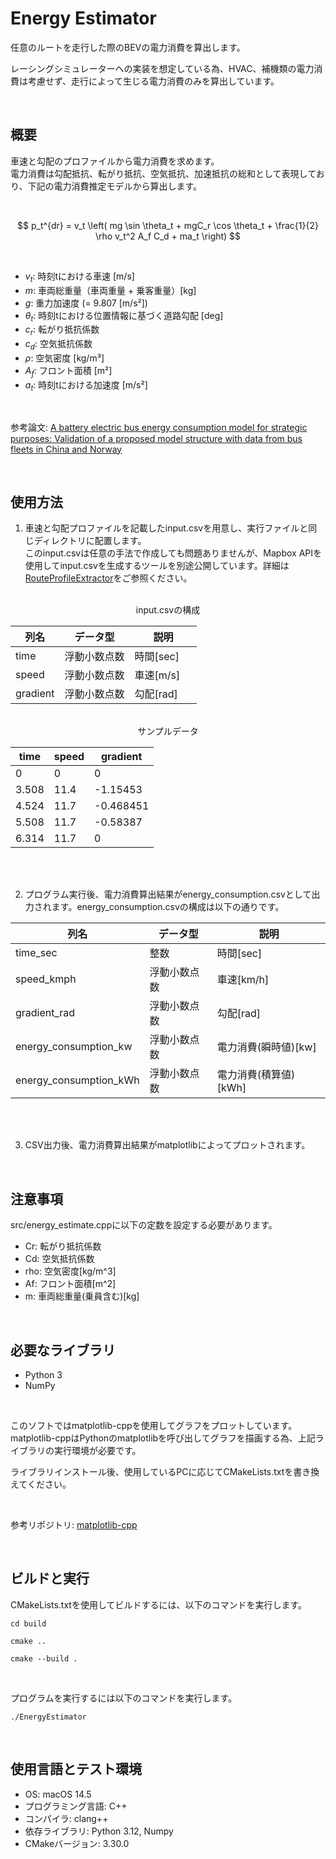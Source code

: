 # Energy Estimator

任意のルートを走行した際のBEVの電力消費を算出します。  

レーシングシミュレーターへの実装を想定している為、HVAC、補機類の電力消費は考慮せず、走行によって生じる電力消費のみを算出しています。

<br>

## 概要

車速と勾配のプロファイルから電力消費を求めます。  
電力消費は勾配抵抗、転がり抵抗、空気抵抗、加速抵抗の総和として表現しており、下記の電力消費推定モデルから算出します。

<br>

$$
p_t^{dr} = v_t \left( mg \sin \theta_t + mgC_r \cos \theta_t + \frac{1}{2} \rho v_t^2 A_f C_d + ma_t \right) 
$$

<br>

- $v_t$: 時刻tにおける車速 [m/s]
- $m$: 車両総重量（車両重量 + 乗客重量）[kg]
- $g$: 重力加速度 (= 9.807 [m/s²])
- $\theta_t$: 時刻tにおける位置情報に基づく道路勾配 [deg]
- $c_r$: 転がり抵抗係数
- $c_d$: 空気抵抗係数
- $\rho$: 空気密度 [kg/m³]
- $A_f$: フロント面積 [m²]
- $a_t$: 時刻tにおける加速度 [m/s²]

<br>

参考論文: [A battery electric bus energy consumption model for strategic purposes: Validation of a proposed model structure with data from bus fleets in China and Norway](https://doi.org/10.1016/j.trd.2021.102804)

<br>

## 使用方法

1. 車速と勾配プロファイルを記載したinput.csvを用意し、実行ファイルと同じディレクトリに配置します。  
このinput.csvは任意の手法で作成しても問題ありませんが、Mapbox APIを使用してinput.csvを生成するツールを別途公開しています。詳細は[RouteProfileExtractor](https://github.com/Wacky911/RouteProfileExtractor)をご参照ください。  

<br>

<div align="center">
input.csvの構成
</div>

<div align="center">

| 列名       | データ型    | 説明                       |
|------------|-----------|----------------------------|
| time       | 浮動小数点数| 時間[sec]              　  |
| speed      | 浮動小数点数| 車速[m/s]                  |
| gradient   | 浮動小数点数| 勾配[rad]                  |

</div>

<br>

<div align="center">
サンプルデータ
</div>

<div align="center">

| time | speed | gradient |
|------|-------|----------|
| 0    | 0     | 0        |
| 3.508| 11.4  | -1.15453 |
| 4.524| 11.7  | -0.468451|
| 5.508| 11.7  | -0.58387 |
| 6.314| 11.7  | 0        |

</div>

<br>
<br>

2. プログラム実行後、電力消費算出結果がenergy_consumption.csvとして出力されます。energy_consumption.csvの構成は以下の通りです。  

<div align="center">

| 列名       | データ型    | 説明                       |
|------------|-----------|----------------------------|
| time_sec       | 整数| 時間[sec]              　  |
| speed_kmph      | 浮動小数点数| 車速[km/h]                  |
| gradient_rad   | 浮動小数点数| 勾配[rad]                  |
| energy_consumption_kw   | 浮動小数点数| 電力消費(瞬時値)[kw]                  |
| energy_consumption_kWh   | 浮動小数点数| 電力消費(積算値)[kWh]                  |

</div>

<br>
<br>

3. CSV出力後、電力消費算出結果がmatplotlibによってプロットされます。

<br>

## 注意事項

 src/energy_estimate.cppに以下の定数を設定する必要があります。
* Cr: 転がり抵抗係数
* Cd: 空気抵抗係数
* rho: 空気密度[kg/m^3]
* Af: フロント面積[m^2]
* m: 車両総重量(乗員含む)[kg]

<br>

## 必要なライブラリ
* Python 3
* NumPy

<br>

このソフトではmatplotlib-cppを使用してグラフをプロットしています。  
matplotlib-cppはPythonのmatplotlibを呼び出してグラフを描画する為、上記ライブラリの実行環境が必要です。

ライブラリインストール後、使用しているPCに応じてCMakeLists.txtを書き換えてください。

<br>

参考リポジトリ: [matplotlib-cpp](https://github.com/lava/matplotlib-cpp)

<br>

## ビルドと実行

CMakeLists.txtを使用してビルドするには、以下のコマンドを実行します。

```
cd build
```

```
cmake ..
```

```
cmake --build .
```

<br>

プログラムを実行するには以下のコマンドを実行します。
```
./EnergyEstimator
```

<br>

## 使用言語とテスト環境

* OS: macOS 14.5
* プログラミング言語: C++  
* コンパイラ: clang++  
* 依存ライブラリ: Python 3.12, Numpy
* CMakeバージョン: 3.30.0